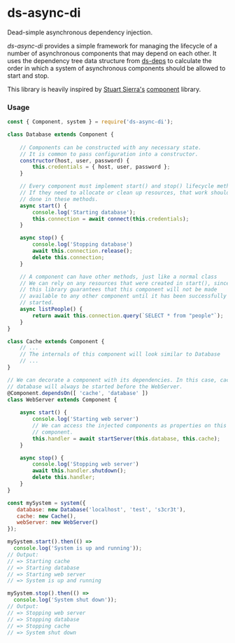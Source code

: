 # ds-async-di

Dead-simple asynchronous dependency injection.

*ds-async-di* provides a simple framework for managing the lifecycle of a number
of asynchronous components that may depend on each other. It uses the dependency
tree data structure from [ds-deps](https://github.com/kendru/ds-deps) to
calculate the order in which a system of asynchronous components should be
allowed to start and stop.

This library is heavily inspired by [Stuart Sierra's](https://github.com/stuartsierra)
[component](https://github.com/stuartsierra/component) library.

### Usage

```javascript
const { Component, system } = require('ds-async-di');

class Database extends Component {
    
    // Components can be constructed with any necessary state.
    // It is common to pass configuration into a constructor.
    constructor(host, user, password) {
        this.credentials = { host, user, password };
    }

    // Every component must implement start() and stop() lifecycle methods
    // If they need to allocate or clean up resources, that work should be
    // done in these methods.
    async start() {
        console.log('Starting database');
        this.connection = await connect(this.credentials);
    }

    async stop() {
        console.log('Stopping database')
        await this.connection.release();
        delete this.connection;
    }

    // A component can have other methods, just like a normal class
    // We can rely on any resources that were created in start(), since
    // this library guarantees that this component will not be made
    // available to any other component until it has been successfully
    // started.
    async listPeople() {
        return await this.connection.query(`SELECT * from "people"`);
    }
}

class Cache extends Component {
    // ...
    // The internals of this component will look similar to Database
    // ...
}

// We can decorate a component with its dependencies. In this case, cache and
// database will always be started before the WebServer.
@Component.dependsOn([ 'cache', 'database' ])
class WebServer extends Component {
    
    async start() {
        console.log('Starting web server')
        // We can access the injected components as properties on this
        // component.
        this.handler = await startServer(this.database, this.cache);
    }

    async stop() {
        console.log('Stopping web server')
        await this.handler.shutdown();
        delete this.handler;
    }
}

const mySystem = system({
   database: new Database('localhost', 'test', 's3cr3t'),
   cache: new Cache(),
   webServer: new WebServer()
});

mySystem.start().then(() =>
  console.log('System is up and running'));
// Output:
// => Starting cache
// => Starting database
// => Starting web server
// => System is up and running

mySystem.stop().then(() =>
  console.log('System shut down'));
// Output:
// => Stopping web server
// => Stopping database
// => Stopping cache
// => System shut down
```

